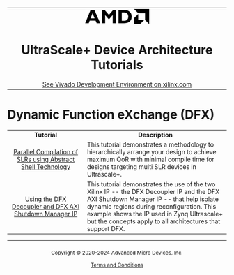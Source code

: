 <table class="sphinxhide" width="100%">
 <tr width="100%">
    <td align="center"><img src="https://github.com/Xilinx/Image-Collateral/blob/main/xilinx-logo.png?raw=true" width="30%"/><h1>UltraScale+ Device Architecture Tutorials</h1>
    <a href="https://www.xilinx.com/products/design-tools/vivado.html">See Vivado Development Environment on xilinx.com</a>
    </td>
 </tr>
</table>

# Dynamic Function eXchange (DFX)



 <table style="width:100%">
 <tr>
 <td width="35%" align="center"><b>Tutorial</b>
 <td width="65%" align="center"><b>Description</b>
 </tr>
 <tr>
 <td align="center"><a href="./Abstract_Shell_Per_SLR_Compilation/"> Parallel Compilation of SLRs using Abstract Shell Technology </a></td>
 <td>This tutorial demonstrates a methodology to hierarchically arrange your design to achieve maximum QoR with minimal 
   compile time for designs targeting multi SLR devices in Ultrascale+.</td>
 </tr>
 <td align="center"><a href="./DFX_Decoupler/"> Using the DFX Decoupler and DFX AXI Shutdown Manager IP </a></td>
 <td>This tutorial demonstrates the use of the two Xilinx IP -- the DFX Decoupler IP and the DFX AXI Shutdown Manager IP -- that
   help isolate dynamic regions during reconfiguration.  This example shows the IP used in Zynq Ultrascale+ but the concepts
   apply to all architectures that support DFX.</td>
 </tr>
 </table>



<hr class="sphinxhide"></hr>

<p class="sphinxhide" align="center"><sub>Copyright © 2020–2024 Advanced Micro Devices, Inc.</sub></p>

<p class="sphinxhide" align="center"><sup><a href="https://www.amd.com/en/corporate/copyright">Terms and Conditions</a></sup></p>

